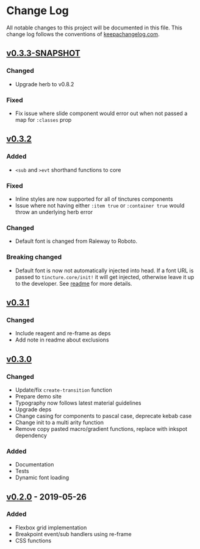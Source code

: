 # Change Log
All notable changes to this project will be documented in this file. This change log follows the conventions of [keepachangelog.com](http://keepachangelog.com/).

## [v0.3.3-SNAPSHOT]
### Changed
- Upgrade herb to v0.8.2

### Fixed
- Fix issue where slide component would error out when not passed a map for `:classes` prop

## [v0.3.2]
### Added
- `<sub` and `>evt` shorthand functions to core

### Fixed
- Inline styles are now supported for all of tinctures components
- Issue where not having either `:item true` or `:container true`
  would throw an underlying herb error

### Changed
- Default font is changed from Raleway to Roboto.

### Breaking changed
- Default font is now not automatically injected into head. If a font
  URL is passed to `tincture.core/init!` it will get injected,
  otherwise leave it up to the developer. See
  [readme](https://github.com/roosta/tincture/blob/master/README.org)
  for more details.

## [v0.3.1]

### Changed
- Include reagent and re-frame as deps
- Add note in readme about exclusions

## [v0.3.0]
### Changed
- Update/fix `create-transition` function
- Prepare demo site
- Typography now follows latest material guidelines
- Upgrade deps
- Change casing for components to pascal case, deprecate kebab case
- Change init to a multi arity function
- Remove copy pasted macro/gradient functions, replace with inkspot dependency

### Added
- Documentation
- Tests
- Dynamic font loading

## [v0.2.0] - 2019-05-26

### Added
- Flexbox grid implementation
- Breakpoint event/sub handlers using re-frame
- CSS functions

[v0.3.3-SNAPSHOT]: https://github.com/roosta/tincture/compare/v0.3.2...HEAD
[v0.3.2]: https://github.com/roosta/tincture/compare/v0.3.1...v0.3.2
[v0.3.1]: https://github.com/roosta/tincture/compare/v0.3.0...v0.3.1
[v0.3.0]: https://github.com/roosta/tincture/compare/v0.2.0...v0.3.0
[v0.2.0]: https://github.com/roosta/tincture/compare/v0.1.8...v0.2.0
